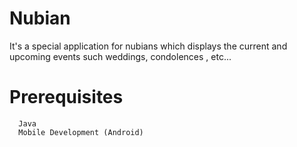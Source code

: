 # Nubian
It's a special application for nubians which displays the current and upcoming events such weddings, condolences , etc...

# Prerequisites
      Java
      Mobile Development (Android)
